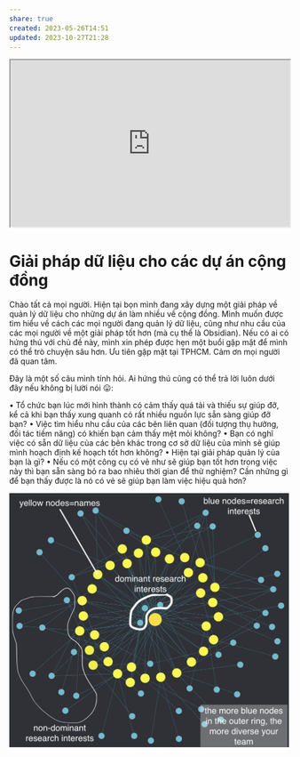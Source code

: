 ```yaml
---
share: true
created: 2023-05-26T14:51
updated: 2023-10-27T21:28
---
```

<iframe width=100% height=300 src="https://docs.google.com/spreadsheets/d/e/2PACX-1vQXAwSmM2AvOqpD3fE5TXI3pP1RgR4_X5czY_mgsADHTDoL3hXtrtC5z7zz997-loIW6xiWrWOc_jw-/pubhtml?widget=true&amp;headers=false"></iframe>

# Giải pháp dữ liệu cho các dự án cộng đồng

Chào tất cả mọi người. Hiện tại bọn mình đang xây dựng một giải pháp về quản lý dữ liệu cho những dự án làm nhiều về cộng đồng. Mình muốn được tìm hiểu về cách các mọi người đang quản lý dữ liệu, cũng như nhu cầu của các mọi người về một giải pháp tốt hơn (mà cụ thể là Obsidian). Nếu có ai có hứng thú với chủ đề này, mình xin phép được hẹn một buổi gặp mặt để mình có thể trò chuyện sâu hơn. Ưu tiên gặp mặt tại TPHCM. Cảm ơn mọi người đã quan tâm.

Đây là một số câu mình tính hỏi. Ai hứng thú cũng có thể trả lời luôn dưới đây nếu không bị lười nói 😛:

• Tổ chức bạn lúc mới hình thành có cảm thấy quá tải và thiếu sự giúp đỡ, kể cả khi bạn thấy xung quanh có rất nhiều nguồn lực sẵn sàng giúp đỡ bạn?
• Việc tìm hiểu nhu cầu của các bên liên quan (đối tượng thụ hưởng, đối tác tiềm năng) có khiến bạn cảm thấy mệt mỏi không?
• Bạn có nghĩ việc có sẵn dữ liệu của các bên khác trong cơ sở dữ liệu của mình sẽ giúp mình hoạch định kế hoạch tốt hơn không?
• Hiện tại giải pháp quản lý của bạn là gì?
• Nếu có một công cụ có vẻ như sẽ giúp bạn tốt hơn trong việc này thì bạn sẵn sàng bỏ ra bao nhiêu thời gian để thử nghiệm? Cần những gì để bạn thấy được là nó có vẻ sẽ giúp bạn làm việc hiệu quả hơn?

![Mối quan tâm chung.jpeg](../../../../../../attachments/M%E1%BB%91i%20quan%20t%C3%A2m%20chung.jpeg)
